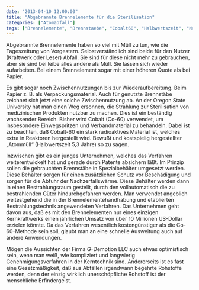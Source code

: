 ```yaml
---
date: "2013-04-10 12:00:00"
title: "Abgebrannte Brennelemente für die Sterilisation"
categories: ["Atomabfall"]
tags: ["Brennelemente", "Brennstaebe", "Cobalt60", "Halbwertszeit", "Nachzerfallswaerme"]
---
```


Abgebrannte Brennelemente haben so viel mit Müll zu tun, wie die Tageszeitung von Vorgestern. Selbstverständlich sind beide für den Nutzer (Kraftwerk oder Leser) Abfall. Sie sind für diese nicht mehr zu gebrauchen, aber sie sind bei leibe alles andere als Müll. Sie lassen sich wieder aufarbeiten. Bei einem Brennelement sogar mit einer höheren Quote als bei Papier.

Es gibt sogar noch Zwischennutzungen bis zur Wiederaufbereitung. Beim Papier z. B. als Verpackungsmaterial. Auch für genutzte Brennstäbe zeichnet sich jetzt eine solche Zwischennutzung ab. An der Oregon State University hat man einen Weg ersonnen, die Strahlung zur Sterilisation von medizinischen Produkten nutzbar zu machen. Dies ist ein beständig wachsender Bereich. Bisher wird Cobalt (Co-60) verwendet, um insbesondere Einwegspritzen und Verbandmaterial zu behandeln. Dabei ist zu beachten, daß Cobalt-60 ein stark radioaktives Material ist, welches extra in Reaktoren hergestellt wird. Bewußt und kostspielig hergestellter „Atommüll“ (Halbwertszeit 5,3 Jahre) so zu sagen.

Inzwischen gibt es ein junges Unternehmen, welches das Verfahren weiterentwickelt hat und gerade durch Patente absichern läßt. Im Prinzip sollen die gebrauchten Brennstäbe in Spezialbehälter umgesetzt werden. Diese Behälter sorgen für einen zusätzlichen Schutz vor Beschädigung und sorgen für die Abfuhr der Nachzerfallswärme. Diese Behälter werden dann in einen Bestrahlungsraum gestellt, durch den vollautomatisch die zu bestrahlenden Güter hindurchgefahren werden. Man verwendet angeblich weitestgehend die in der Brennelementehandhabung und etablierten Bestrahlungstechnik angewendeten Verfahren. Das Unternehmen geht davon aus, daß es mit den Brennelementen nur eines einzigen Kernkraftwerks einen jährlichen Umsatz von über 10 Millionen US-Dollar erzielen könnte. Da das Verfahren wesentlich kostengünstiger als die Co-60-Methode sein soll, glaubt man an eine schnelle Ausweitung auch auf andere Anwendungen.

Mögen die Aussichten der Firma G-Demption LLC auch etwas optimistisch sein, wenn man weiß, wie kompliziert und langwierig Genehmigungsverfahren in der Kerntechnik sind. Andererseits ist es fast eine Gesetzmäßigkeit, daß aus Abfällen irgendwann begehrte Rohstoffe werden, denn der einzig wirklich unerschöpfliche Rohstoff ist der menschliche Erfindergeist.


